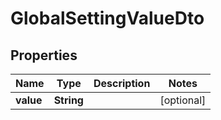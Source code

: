 # GlobalSettingValueDto

## Properties
Name | Type | Description | Notes
------------ | ------------- | ------------- | -------------
**value** | **String** |  |  [optional]
